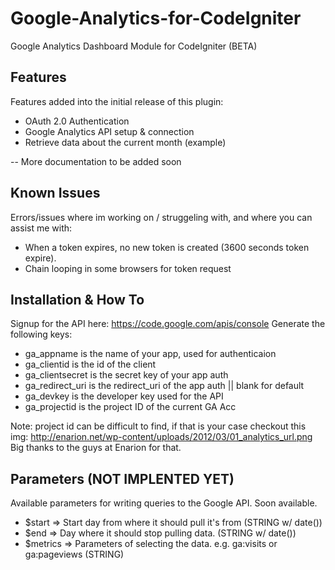 Google-Analytics-for-CodeIgniter
================================

Google Analytics Dashboard Module for CodeIgniter (BETA)

Features
------------------------

Features added into the initial release of this plugin:

* OAuth 2.0 Authentication
* Google Analytics API setup & connection
* Retrieve data about the current month (example)

-- More documentation to be added soon


Known Issues
------------------------

Errors/issues where im working on / struggeling with, and where you can assist me with:

* When a token expires, no new token is created (3600 seconds token expire).
* Chain looping in some browsers for token request


Installation & How To
------------------------

Signup for the API here: https://code.google.com/apis/console
Generate the following keys:

* ga_appname	    is the name of your app, used for authenticaion
* ga_clientid 	    is the id of the client
* ga_clientsecret	is the secret key of your app auth
* ga_redirect_uri  	is the redirect_uri of the app auth || blank for default
* ga_devkey			is the developer key used for the API
* ga_projectid		is the project ID of the current GA Acc

Note: project id can be difficult to find, if that is your case checkout this img:
http://enarion.net/wp-content/uploads/2012/03/01_analytics_url.png
Big thanks to the guys at Enarion for that.


Parameters (NOT IMPLENTED YET)
------------------------

Available parameters for writing queries to the Google API. Soon available.

* $start 	=> Start day from where it should pull it's from (STRING w/ date())
* $end	 	=> Day where it should stop pulling data. (STRING w/ date())
* $metrics	=> Parameters of selecting the data. e.g. ga:visits or ga:pageviews (STRING)